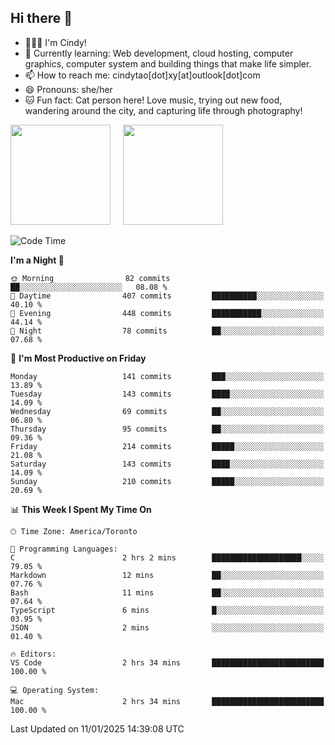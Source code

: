 ## Hi there 👋

<!--
**xinyue296/xinyue296** is a ✨ _special_ ✨ repository because its `README.md` (this file) appears on your GitHub profile.

Here are some ideas to get you started:

- 🔭 I’m currently working on ...
- 🌱 I’m currently learning ...
- 👯 I’m looking to collaborate on ...
- 🤔 I’m looking for help with ...
- 💬 Ask me about ...
- 📫 How to reach me: ...
- 😄 Pronouns: ...
- ⚡ Fun fact: ...
-->
- 👩🏻‍💻 I'm Cindy!
- 🌱 Currently learning: Web development, cloud hosting, computer graphics, computer system and building things that make life simpler.
- 📫 How to reach me: cindytao[dot]xy[at]outlook[dot]com
- 😄 Pronouns: she/her
- 🐱 Fun fact: Cat person here! Love music, trying out new food, wandering around the city, and capturing life through photography!

<!--Github Status: start-->
<div align="left">
  <img height="160em" src="https://github-readme-stats-topaz-two-25.vercel.app/api?username=xinyue296&theme=react&show_icons=true&count_private=true&include_orgs=true&hide=contribs,issues" />
    &nbsp;&nbsp;&nbsp;
  <img height="160em" src="https://github-readme-stats-cindy-taos-projects.vercel.app/api/top-langs/?username=xinyue296&theme=react&count_private=true&include_orgs=true&layout=compact" />
</div>
<!-- Github Status: end-->

<!--START_SECTION:waka-->
![Code Time](http://img.shields.io/badge/Code%20Time-197%20hrs%2011%20mins-blue)

**I'm a Night 🦉** 

```text
🌞 Morning                82 commits          ██░░░░░░░░░░░░░░░░░░░░░░░   08.08 % 
🌆 Daytime                407 commits         ██████████░░░░░░░░░░░░░░░   40.10 % 
🌃 Evening                448 commits         ███████████░░░░░░░░░░░░░░   44.14 % 
🌙 Night                  78 commits          ██░░░░░░░░░░░░░░░░░░░░░░░   07.68 % 
```
📅 **I'm Most Productive on Friday** 

```text
Monday                   141 commits         ███░░░░░░░░░░░░░░░░░░░░░░   13.89 % 
Tuesday                  143 commits         ████░░░░░░░░░░░░░░░░░░░░░   14.09 % 
Wednesday                69 commits          ██░░░░░░░░░░░░░░░░░░░░░░░   06.80 % 
Thursday                 95 commits          ██░░░░░░░░░░░░░░░░░░░░░░░   09.36 % 
Friday                   214 commits         █████░░░░░░░░░░░░░░░░░░░░   21.08 % 
Saturday                 143 commits         ████░░░░░░░░░░░░░░░░░░░░░   14.09 % 
Sunday                   210 commits         █████░░░░░░░░░░░░░░░░░░░░   20.69 % 
```


📊 **This Week I Spent My Time On** 

```text
🕑︎ Time Zone: America/Toronto

💬 Programming Languages: 
C                        2 hrs 2 mins        ████████████████████░░░░░   79.05 % 
Markdown                 12 mins             ██░░░░░░░░░░░░░░░░░░░░░░░   07.76 % 
Bash                     11 mins             ██░░░░░░░░░░░░░░░░░░░░░░░   07.64 % 
TypeScript               6 mins              █░░░░░░░░░░░░░░░░░░░░░░░░   03.95 % 
JSON                     2 mins              ░░░░░░░░░░░░░░░░░░░░░░░░░   01.40 % 

🔥 Editors: 
VS Code                  2 hrs 34 mins       █████████████████████████   100.00 % 

💻 Operating System: 
Mac                      2 hrs 34 mins       █████████████████████████   100.00 % 
```


 Last Updated on 11/01/2025 14:39:08 UTC
<!--END_SECTION:waka-->
